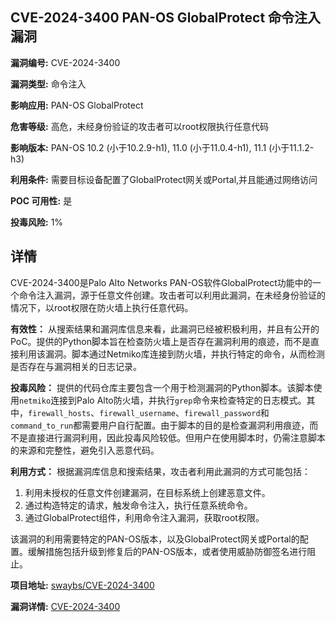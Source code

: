 ## CVE-2024-3400 PAN-OS GlobalProtect 命令注入漏洞

**漏洞编号:** CVE-2024-3400

**漏洞类型:** 命令注入

**影响应用:** PAN-OS GlobalProtect

**危害等级:** 高危，未经身份验证的攻击者可以root权限执行任意代码

**影响版本:** PAN-OS 10.2 (小于10.2.9-h1), 11.0 (小于11.0.4-h1), 11.1 (小于11.1.2-h3)

**利用条件:** 需要目标设备配置了GlobalProtect网关或Portal,并且能通过网络访问

**POC 可用性:** 是

**投毒风险:** 1%

## 详情

CVE-2024-3400是Palo Alto Networks PAN-OS软件GlobalProtect功能中的一个命令注入漏洞，源于任意文件创建。攻击者可以利用此漏洞，在未经身份验证的情况下，以root权限在防火墙上执行任意代码。

**有效性：**
从搜索结果和漏洞库信息来看，此漏洞已经被积极利用，并且有公开的PoC。提供的Python脚本旨在检查防火墙上是否存在漏洞利用的痕迹，而不是直接利用该漏洞。脚本通过Netmiko库连接到防火墙，并执行特定的命令，从而检测是否存在与漏洞相关的日志记录。

**投毒风险：**
提供的代码仓库主要包含一个用于检测漏洞的Python脚本。该脚本使用`netmiko`连接到Palo Alto防火墙，并执行`grep`命令来检查特定的日志模式。其中，`firewall_hosts`、`firewall_username`、`firewall_password`和`command_to_run`都需要用户自行配置。由于脚本的目的是检查漏洞利用痕迹，而不是直接进行漏洞利用，因此投毒风险较低。但用户在使用脚本时，仍需注意脚本的来源和完整性，避免引入恶意代码。

**利用方式：**
根据漏洞库信息和搜索结果，攻击者利用此漏洞的方式可能包括：
1.  利用未授权的任意文件创建漏洞，在目标系统上创建恶意文件。
2.  通过构造特定的请求，触发命令注入，执行任意系统命令。
3.  通过GlobalProtect组件，利用命令注入漏洞，获取root权限。

该漏洞的利用需要特定的PAN-OS版本，以及GlobalProtect网关或Portal的配置。缓解措施包括升级到修复后的PAN-OS版本，或者使用威胁防御签名进行阻止。

**项目地址:** [swaybs/CVE-2024-3400](https://github.com/swaybs/CVE-2024-3400)

**漏洞详情:** [CVE-2024-3400](https://nvd.nist.gov/vuln/detail/CVE-2024-3400)